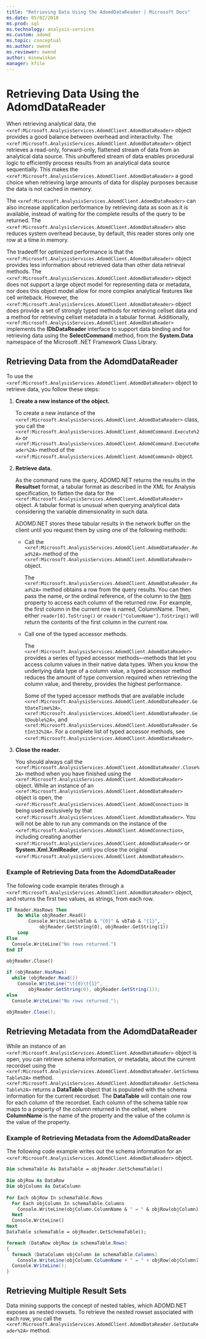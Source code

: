 ```yaml
---
title: "Retrieving Data Using the AdomdDataReader | Microsoft Docs"
ms.date: 05/02/2018
ms.prod: sql
ms.technology: analysis-services
ms.custom: adomd
ms.topic: conceptual
ms.author: owend
ms.reviewer: owend
author: minewiskan
manager: kfile
---
```

# Retrieving Data Using the AdomdDataReader
  When retrieving analytical data, the `<xref:Microsoft.AnalysisServices.AdomdClient.AdomdDataReader>` object provides a good balance between overhead and interactivity. The `<xref:Microsoft.AnalysisServices.AdomdClient.AdomdDataReader>` object retrieves a read-only, forward-only, flattened stream of data from an analytical data source. This unbuffered stream of data enables procedural logic to efficiently process results from an analytical data source sequentially. This makes the `<xref:Microsoft.AnalysisServices.AdomdClient.AdomdDataReader>` a good choice when retrieving large amounts of data for display purposes because the data is not cached in memory.  
  
 The `<xref:Microsoft.AnalysisServices.AdomdClient.AdomdDataReader>` can also increase application performance by retrieving data as soon as it is available, instead of waiting for the complete results of the query to be returned. The `<xref:Microsoft.AnalysisServices.AdomdClient.AdomdDataReader>` also reduces system overhead because, by default, this reader stores only one row at a time in memory.  
  
 The tradeoff for optimized performance is that the `<xref:Microsoft.AnalysisServices.AdomdClient.AdomdDataReader>` object provides less information about retrieved data than other data retrieval methods. The `<xref:Microsoft.AnalysisServices.AdomdClient.AdomdDataReader>` object does not support a large object model for representing data or metadata, nor does this object model allow for more complex analytical features like cell writeback. However, the `<xref:Microsoft.AnalysisServices.AdomdClient.AdomdDataReader>` object does provide a set of strongly typed methods for retrieving cellset data and a method for retrieving cellset metadata in a tabular format. Additionally, `<xref:Microsoft.AnalysisServices.AdomdClient.AdomdDataReader>` implements the **IDbDataReader** interface to support data binding and for retrieving data using the **SelectCommand** method, from the **System.Data** namespace of the Microsoft .NET Framework Class Library.  
  
## Retrieving Data from the AdomdDataReader  
 To use the `<xref:Microsoft.AnalysisServices.AdomdClient.AdomdDataReader>` object to retrieve data, you follow these steps:  
  
1.  **Create a new instance of the object.**  
  
     To create a new instance of the `<xref:Microsoft.AnalysisServices.AdomdClient.AdomdDataReader>` class, you call the `<xref:Microsoft.AnalysisServices.AdomdClient.AdomdCommand.Execute%2A>` or `<xref:Microsoft.AnalysisServices.AdomdClient.AdomdCommand.ExecuteReader%2A>` method of the `<xref:Microsoft.AnalysisServices.AdomdClient.AdomdCommand>` object.  
  
2.  **Retrieve data.**  
  
     As the command runs the query, ADOMD.NET returns the results in the **Resultset** format, a tabular format as described in the XML for Analysis specification, to flatten the data for the `<xref:Microsoft.AnalysisServices.AdomdClient.AdomdDataReader>` object. A tabular format is unusual when querying analytical data considering the variable dimensionality in such data.  
  
     ADOMD.NET stores these tabular results in the network buffer on the client until you request them by using one of the following methods:  
  
    -   Call the `<xref:Microsoft.AnalysisServices.AdomdClient.AdomdDataReader.Read%2A>` method of the `<xref:Microsoft.AnalysisServices.AdomdClient.AdomdDataReader>` object.  
  
         The `<xref:Microsoft.AnalysisServices.AdomdClient.AdomdDataReader.Read%2A>` method obtains a row from the query results. You can then pass the name, or the ordinal reference, of the column to the [Item](https://msdn.microsoft.com/library/ms131793(v=sql.130).aspx) property to access each column of the returned row. For example, the first column in the current row is named, ColumnName. Then, either `reader[0].ToString()` or `reader["ColumnName"].ToString()` will return the contents of the first column in the current row.  
  
    -   Call one of the typed accessor methods.  
  
         The `<xref:Microsoft.AnalysisServices.AdomdClient.AdomdDataReader>` provides a series of typed accessor methods—methods that let you access column values in their native data types. When you know the underlying data type of a column value, a typed accessor method reduces the amount of type conversion required when retrieving the column value, and thereby, provides the highest performance.  
  
         Some of the typed accessor methods that are available include `<xref:Microsoft.AnalysisServices.AdomdClient.AdomdDataReader.GetDateTime%2A>`, `<xref:Microsoft.AnalysisServices.AdomdClient.AdomdDataReader.GetDouble%2A>`, and `<xref:Microsoft.AnalysisServices.AdomdClient.AdomdDataReader.GetInt32%2A>`. For a complete list of typed accessor methods, see `<xref:Microsoft.AnalysisServices.AdomdClient.AdomdDataReader>`.  
  
3.  **Close the reader.**  
  
     You should always call the `<xref:Microsoft.AnalysisServices.AdomdClient.AdomdDataReader.Close%2A>` method when you have finished using the `<xref:Microsoft.AnalysisServices.AdomdClient.AdomdDataReader>` object. While an instance of an `<xref:Microsoft.AnalysisServices.AdomdClient.AdomdDataReader> `object is open, the `<xref:Microsoft.AnalysisServices.AdomdClient.AdomdConnection>` is being used exclusively by that `<xref:Microsoft.AnalysisServices.AdomdClient.AdomdDataReader>`. You will not be able to run any commands on the instance of the `<xref:Microsoft.AnalysisServices.AdomdClient.AdomdConnection>`, including creating another `<xref:Microsoft.AnalysisServices.AdomdClient.AdomdDataReader>` or **System.Xml.XmlReader**, until you close the original `<xref:Microsoft.AnalysisServices.AdomdClient.AdomdDataReader>`.  
  
### Example of Retrieving Data from the AdomdDataReader  
 The following code example iterates through a `<xref:Microsoft.AnalysisServices.AdomdClient.AdomdDataReader>` object, and returns the first two values, as strings, from each row.  
  
```vb  
If Reader.HasRows Then  
    Do While objReader.Read()  
        Console.WriteLine(vbTab & "{0}" & vbTab & "{1}", _  
            objReader.GetString(0), objReader.GetString(1))  
    Loop  
Else  
  Console.WriteLine("No rows returned.")  
End If  
  
objReader.Close()  
```  
  
```csharp  
if (objReader.HasRows)  
  while (objReader.Read())  
    Console.WriteLine("\t{0}\t{1}", _  
        objReader.GetString(0), objReader.GetString(1));  
else  
  Console.WriteLine("No rows returned.");  
  
objReader.Close();  
```  
  
## Retrieving Metadata from the AdomdDataReader  
 While an instance of an `<xref:Microsoft.AnalysisServices.AdomdClient.AdomdDataReader>` object is open, you can retrieve schema information, or metadata, about the current recordset using the `<xref:Microsoft.AnalysisServices.AdomdClient.AdomdDataReader.GetSchemaTable%2A>` method. `<xref:Microsoft.AnalysisServices.AdomdClient.AdomdDataReader.GetSchemaTable%2A>` returns a **DataTable** object that is populated with the schema information for the current recordset. The **DataTable** will contain one row for each column of the recordset. Each column of the schema table row maps to a property of the column returned in the cellset, where **ColumnName** is the name of the property and the value of the column is the value of the property.  
  
### Example of Retrieving Metadata from the AdomdDataReader  
 The following code example writes out the schema information for an `<xref:Microsoft.AnalysisServices.AdomdClient.AdomdDataReader>` object.  
  
```vb  
Dim schemaTable As DataTable = objReader.GetSchemaTable()  
  
Dim objRow As DataRow  
Dim objColumn As DataColumn  
  
For Each objRow In schemaTable.Rows  
  For Each objColumn In schemaTable.Columns  
    Console.WriteLine(objColumn.ColumnName & " = " & objRow(objColumn).ToString())  
  Next  
  Console.WriteLine()  
Next  
DataTable schemaTable = objReader.GetSchemaTable();  
```  
  
```csharp  
foreach (DataRow objRow in schemaTable.Rows)  
{  
  foreach (DataColumn objColumn in schemaTable.Columns)  
    Console.WriteLine(objColumn.ColumnName + " = " + objRow[objColumn]);  
  Console.WriteLine();  
}  
```  
  
## Retrieving Multiple Result Sets  
 Data mining supports the concept of nested tables, which ADOMD.NET exposes as nested rowsets. To retrieve the nested rowset associated with each row, you call the `<xref:Microsoft.AnalysisServices.AdomdClient.AdomdDataReader.GetDataReader%2A>` method.  

  
  
